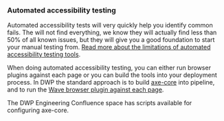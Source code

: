 ### Automated accessibility testing

Automated accessibility tests will very quickly help you identify common fails. The will not find everything, we know they will actually find less than 50% of all known issues, but they will give you a good foundation to start your manual testing from. [Read more about the limitations of automated accessibility testing tools](https://alphagov.github.io/accessibility-tool-audit/).

When doing automated accessibility testing, you can either run browser plugins against each page or you can build the tools into your deployment process. In DWP the standard approach is to build [axe-core](https://github.com/dequelabs/axe-core) into pipeline, and to run the [Wave browser plugin against each page](https://wave.webaim.org/extension/).

The DWP Engineering Confluence space has scripts available for configuring axe-core.
